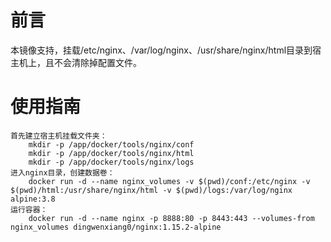 # 前言
  本镜像支持，挂载/etc/nginx、/var/log/nginx、/usr/share/nginx/html目录到宿主机上，且不会清除掉配置文件。

# 使用指南
	首先建立宿主机挂载文件夹：
		mkdir -p /app/docker/tools/nginx/conf 
		mkdir -p /app/docker/tools/nginx/html 
		mkdir -p /app/docker/tools/nginx/logs 
	进入nginx目录，创建数据卷：
		docker run -d --name nginx_volumes -v $(pwd)/conf:/etc/nginx -v $(pwd)/html:/usr/share/nginx/html -v $(pwd)/logs:/var/log/nginx alpine:3.8
	运行容器：
		docker run -d --name nginx -p 8888:80 -p 8443:443 --volumes-from nginx_volumes dingwenxiang0/nginx:1.15.2-alpine 
